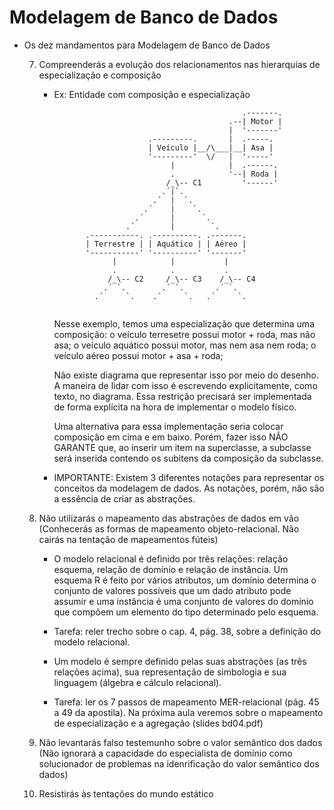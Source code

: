 Modelagem de Banco de Dados
============================

- Os dez mandamentos para Modelagem de Banco de Dados

   7. Compreenderás a evolução dos relacionamentos nas hierarquias de
      especialização e composição

      - Ex: Entidade com composição e especialização
        ```
                                                  .-------.
                                               .--| Motor |
                                               |  '-------'  
                             .---------.       |  .-----.
                             | Veículo |__/\___|__| Asa |
                             '---------'  \/   |  '-----'
                                  |            |  .------.
                                  .            '--| Roda |
                                 /_\-- C1         '------'
                                .´|`.
                              .´  |  `.
                            .´    |    `.
                          .´      |      `.
                        .´        |        `.
               .-----------. .----------. .-------.
               | Terrestre | | Aquático | | Aéreo |
               '-----------' '----------' '-------'
                     |            |           |    
                     .            .           .    
                    /_\-- C2     /_\-- C3    /_\-- C4
                   .´ `.        .´ `.       .´ `.
                 .´     `.    .´     `.   .´     `.
                           
        ```
        Nesse exemplo, temos uma especialização que determina uma composição:
        o veículo terresetre possui motor + roda, mas não asa;
        o veículo aquático possui motor, mas nem asa nem roda;
        o veículo aéreo possui motor + asa + roda;

        Não existe diagrama que representar isso por meio do desenho. A maneira
        de lidar com isso é escrevendo explicitamente, como texto, no diagrama.
        Essa restrição precisará ser implementada de forma explícita na hora
        de implementar o modelo físico.

        Uma alternativa para essa implementação seria colocar composição
        em cima e em baixo. Porém, fazer isso NÃO GARANTE que, ao inserir
        um item na superclasse, a subclasse será inserida contendo os subitens
        da composição da subclasse.

      - IMPORTANTE: Existem 3 diferentes notações para representar os conceitos
        da modelagem de dados. As notações, porém, não são a essência de criar
        as abstrações.

   8. Não utilizarás o mapeamento das abstrações de dados em vão
      (Conhecerás as formas de mapeamento objeto-relacional. Não cairás
       na tentação de mapeamentos fúteis)

      - O modelo relacional é definido por três relações: relação esquema,
        relação de domínio e relação de instância. Um esquema R é feito
        por vários atributos, um domínio determina o conjunto de valores
        possíveis que um dado atributo pode assumir e uma instância
        é uma conjunto de valores do domínio que compõem um elemento
        do tipo determinado pelo esquema.

      - Tarefa: reler trecho sobre o cap. 4, pág. 38, sobre a definição
        do modelo relacional.

      - Um modelo é sempre definido pelas suas abstrações (as três relações
        acima), sua representação de simbologia e sua linguagem (álgebra
        e cálculo relacional).

      - Tarefa: ler os 7 passos de mapeamento MER-relacional (pág. 45 a 49
        da apostila). Na próxima aula veremos sobre o mapeamento de
        especialização e a agregação (slides bd04.pdf)

   9. Não levantarás falso testemunho sobre o valor semântico dos dados
      (Não ignorará a capacidade do especialista de domínio como solucionador
       de problemas na idenrificação do valor semântico dos dados)

  10. Resistirás às tentações do mundo estático
